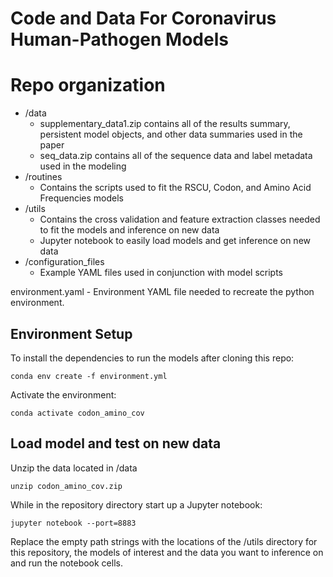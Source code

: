 # Code and Data For Coronavirus Human-Pathogen Models

# Repo organization

 - /data
	 - supplementary_data1.zip contains all of the results summary, persistent model objects, and other data summaries used in the paper
	 - seq_data.zip contains all of the sequence data and label metadata used in the modeling
 - /routines
	 - Contains the scripts used to fit the RSCU, Codon, and Amino Acid Frequencies models
 - /utils
	 - Contains the cross validation and feature extraction classes needed to fit the models and inference on new data
	 - Jupyter notebook to easily load models and get inference on new data
 - /configuration_files
	 - Example YAML files used in conjunction with model scripts

environment.yaml - Environment YAML file needed to recreate the python environment.

## Environment Setup

To install the dependencies to run the models after cloning this repo:


    conda env create -f environment.yml

Activate the environment:

    conda activate codon_amino_cov

## Load model and test on new data

Unzip the data located in /data

    unzip codon_amino_cov.zip

While in the repository directory start up a Jupyter notebook:

    jupyter notebook --port=8883

Replace the empty path strings with the locations of the /utils directory for this repository, the models of interest and the data you want to inference on and run the notebook cells.

